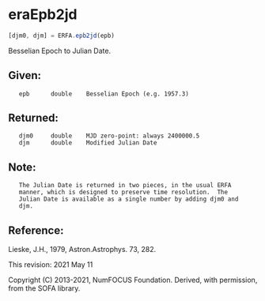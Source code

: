 # eraEpb2jd

```js
[djm0, djm] = ERFA.epb2jd(epb)
```

Besselian Epoch to Julian Date.

## Given:
```
   epb      double    Besselian Epoch (e.g. 1957.3)
```

## Returned:
```
   djm0     double    MJD zero-point: always 2400000.5
   djm      double    Modified Julian Date
```

## Note:

```
   The Julian Date is returned in two pieces, in the usual ERFA
   manner, which is designed to preserve time resolution.  The
   Julian Date is available as a single number by adding djm0 and
   djm.
```

## Reference:

   Lieske, J.H., 1979, Astron.Astrophys. 73, 282.

This revision:  2021 May 11

Copyright (C) 2013-2021, NumFOCUS Foundation.
Derived, with permission, from the SOFA library.
